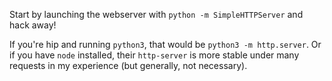 Start by launching the webserver with `python -m SimpleHTTPServer` and hack away!


If you're hip and running `python3`, that would be `python3 -m http.server`.
Or if you have `node` installed, their `http-server` is more stable under many requests in my experience (but generally, not necessary).

